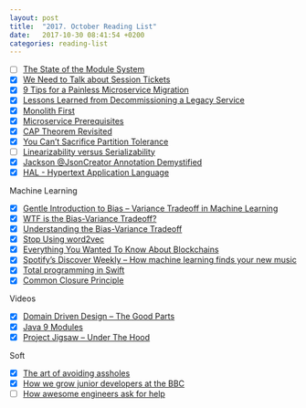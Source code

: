 ```yaml
---
layout: post
title:  "2017. October Reading List"
date:   2017-10-30 08:41:54 +0200
categories: reading-list
---
```


- [ ] [The State of the Module System](http://openjdk.java.net/projects/jigsaw/spec/sotms/)
- [x] [We Need to Talk about Session Tickets](https://blog.filippo.io/we-need-to-talk-about-session-tickets/)
- [x] [9 Tips for a Painless Microservice Migration](http://engineering.invisionapp.com/post/painless-microservices-migration/)
- [x] [Lessons Learned from Decommissioning a Legacy Service](https://engineering.linkedin.com/blog/2017/02/lessons-learned-from-decommissioning-a-legacy-service)
- [x] [Monolith First](https://martinfowler.com/bliki/MonolithFirst.html)
- [x] [Microservice Prerequisites](https://martinfowler.com/bliki/MicroservicePrerequisites.html)
- [x] [CAP Theorem Revisited](http://robertgreiner.com/2014/08/cap-theorem-revisited/)
- [x] [You Can’t Sacrifice Partition Tolerance](https://codahale.com/you-cant-sacrifice-partition-tolerance/ )
- [ ] [Linearizability versus Serializability](http://www.bailis.org/blog/linearizability-versus-serializability/ )
- [x] [Jackson @JsonCreator Annotation Demystified](http://www.cowtowncoder.com/blog/archives/2011/07/entry_457.html)
- [x] [HAL - Hypertext Application Language](http://stateless.co/hal_specification.html)

Machine Learning
- [x] [Gentle Introduction to Bias – Variance Tradeoff in Machine Learning](https://machinelearningmastery.com/gentle-introduction-to-the-bias-variance-trade-off-in-machine-learning/)
- [x] [WTF is the Bias-Variance Tradeoff?](https://elitedatascience.com/bias-variance-tradeoff)
- [x] [Understanding the Bias-Variance Tradeoff](http://scott.fortmann-roe.com/docs/BiasVariance.html )
- [x] [Stop Using word2vec](http://multithreaded.stitchfix.com/blog/2017/10/18/stop-using-word2vec/)
- [x] [Everything You Wanted To Know About Blockchains](https://unwttng.com/what-is-a-blockchain)
- [x] [Spotify’s Discover Weekly – How machine learning finds your new music](https://hackernoon.com/spotifys-discover-weekly-how-machine-learning-finds-your-new-music-19a41ab76efe)
- [x] [Total programming in Swift](https://medium.com/@andre_videla/total-programming-in-swift-526508c12a74)
- [x] [Common Closure Principle](http://wiki.c2.com/?CommonClosurePrinciple)

Videos
- [x] [Domain Driven Design – The Good Parts](https://www.youtube.com/watch?v=U6CeaA-Phqo)
- [x] [Java 9 Modules](https://www.youtube.com/watch?v=l1s7R85GF1A)
- [x] [Project Jigsaw – Under The Hood](https://www.youtube.com/watch?v=QnMDsI2GbOc)

Soft
- [x] [The art of avoiding assholes](https://www.vox.com/conversations/2017/9/26/16345476/stanford-psychologist-art-of-avoiding-assholes )
- [x] [How we grow junior developers at the BBC](https://medium.com/bbc-design-engineering/how-we-grow-junior-developers-at-the-bbc-dc3054f7e390)
- [ ] [How awesome engineers ask for help](https://hackernoon.com/how-awesome-engineers-ask-for-help-93bcb2c7dbb7)

